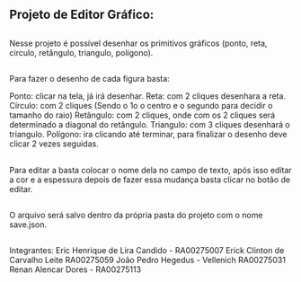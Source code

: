 ## Projeto de Editor Gráfico: ##

##

Nesse projeto é possível desenhar os primitivos gráficos (ponto, reta, circulo, retângulo, triangulo, polígono).

##

Para fazer o desenho de cada figura basta:

Ponto: clicar na tela, já irá desenhar.
Reta: com 2 cliques desenhara a reta.
Círculo: com 2 cliques (Sendo o 1o o centro e o segundo para decidir o tamanho do raio)
Retângulo: com 2 cliques, onde com os 2 cliques será determinado a diagonal do retângulo.
Triangulo: com 3 cliques desenhará o triangulo.
Polígono: ira clicando até terminar, para finalizar o desenho deve clicar 2 vezes seguidas.

## 

Para editar a basta colocar o nome dela no campo de texto, após isso editar a cor e a espessura depois de fazer essa mudança basta clicar no botão de editar.

##

O arquivo será salvo dentro da própria pasta do projeto com o nome save.json.

## 

Integrantes: 
Eric Henrique de Lira Candido - RA00275007
Erick Clinton de Carvalho Leite RA00275059
João Pedro Hegedus - Vellenich RA00275031
Renan Alencar Dores - RA00275113
